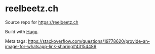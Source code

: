 # reelbeetz.ch

Source repo for <https://reelbeetz.ch>

Build with [Hugo](https://gohugo.io).

Meta tags: <https://stackoverflow.com/questions/19778620/provide-an-image-for-whatsapp-link-sharing#43154489>